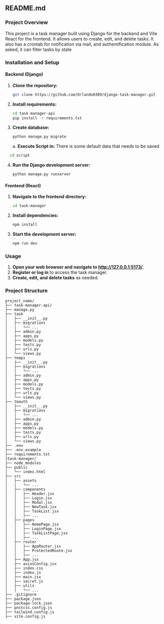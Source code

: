 ## README.md

### Project Overview
This project is a task manager built using Django for the backend and Vite React for the frontend. It allows users to create, edit, and delete tasks.
It also has a crontab for notification via mail, and authentification module.
As asked, it can filter tasks by state
### Installation and Setup

#### Backend (Django)
1. **Clone the repository:**
   ```bash
   git clone https://github.com/Orlando0309/django-task-manager.git
   ```
2. **Install requirements:**
   ```bash
   cd task-manager-api
   pip install -r requirements.txt
   ```
3. **Create database:**
   ```bash
   python manage.py migrate
   ```
   a. **Execute Script in:**
   There is some default data that needs to be saved
  ```bash
    cd script
  ```
4. **Run the Django development server:**
   ```bash
   python manage.py runserver
   ```

#### Frontend (React)
1. **Navigate to the frontend directory:**
   ```bash
   cd task-manager
   ```
2. **Install dependencies:**
   ```bash
   npm install
   ```
3. **Start the development server:**
   ```bash
   npm run dev
   ```

### Usage
1. **Open your web browser and navigate to http://127.0.0.1:5173/.**
2. **Register or log in** to access the task manager.
3. **Create, edit, and delete tasks** as needed.

### Project Structure
```
project_name/
├── task-manager-api/
├── manage.py
├── task
│   ├── __init__.py
│   ├── migrations
│   │   └── ...
│   ├── admin.py
│   ├── apps.py
│   ├── models.py
│   ├── tests.py
│   ├── urls.py
│   └── views.py
├── tmapi
│   ├── __init__.py
│   ├── migrations
│   │   └── ...
│   ├── admin.py
│   ├── apps.py
│   ├── models.py
│   ├── tests.py
│   ├── urls.py
│   └── views.py
├── tmauth
│   ├── __init__.py
│   ├── migrations
│   │   └── ...
│   ├── admin.py
│   ├── apps.py
│   ├── models.py
│   ├── tests.py
│   ├── urls.py
│   └── views.py
├── .env
├── .env.example
├── requirements.txt
├task-manager/
├── node_modules
├── public
│   └── index.html
├── src
│   ├── assets
│   │   └── ...
│   ├── components
│   │   ├── Header.jsx
│   │   ├── Login.jsx
│   │   ├── Modal.jsx
│   │   ├── NewTask.jsx
│   │   ├── TaskList.jsx
│   │   ├── ...
│   ├── pages
│   │   ├── HomePage.jsx
│   │   ├── LoginPage.jsx
│   │   ├── TaskListPage.jsx
│   │   ├── ...
│   ├── router
│   │   ├── AppRouter.jsx
│   │   ├── ProtectedRoute.jsx
│   │   ├── ...
│   ├── App.jsx
│   ├── axiosConfig.jsx
│   ├── index.css
│   ├── index.js
│   ├── main.jsx
│   ├── secret.js
│   ├── utils
│   │   └── ...
├── .gitignore
├── package.json
├── package-lock.json
├── postcss.config.js
├── tailwind.config.js
├── vite.config.js
```
